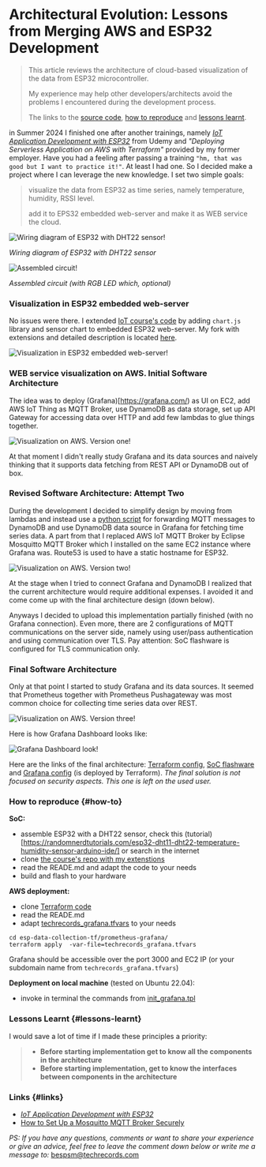# Architectural Evolution: Lessons from Merging AWS and ESP32 Development

> This article reviews the architecture of cloud-based visualization of the data from ESP32 microcontroller.
>
> My experience may help other developers/architects avoid the problems I encountered during the development process.
>
> The links to the [source code](#links), [how to reproduce](#how-to) and [lessons learnt](#lessons-learnt).

in Summer 2024 I finished one after another trainings, namely [*IoT Application Development with ESP32*](https://www.udemy.com/course/iot-application-development-with-the-esp32-using-the-esp-idf/) from Udemy and *"Deploying Serverless Application on AWS with Terraform"* provided by my former employer. 
Have you had a feeling after passing a training `"hm, that was good but I want to practice it!"`. At least I had one. So I decided make a project where I can leverage the new knowledge. I set two simple goals:
> visualize the data from ESP32 as time series, namely temperature, humidity, RSSI level.
>
> add it to EPS32 embedded web-server and make it as WEB service the cloud.

![Wiring diagram of ESP32 with DHT22 sensor!](esp-dc-circuit.png "Picture of wiring diagram of ESP32 with DHT22 sensor")

*Wiring diagram of ESP32 with DHT22 sensor*

![Assembled circuit!](esp-dc-assembly-look.jpg "Picture of sssembled circuit")

*Assembled circuit (with RGB LED which, optional)*

### Visualization in ESP32 embedded web-server

No issues were there. I extended [IoT course's code](https://github.com/kevinudemy/udemy_esp32) by adding `chart.js` library and sensor chart to embedded ESP32 web-server. My fork with extensions and detailed description is located [here](https://github.com/bespsm/esp-data-collection-soc). 

![Visualization in ESP32 embedded web-server!](esp-dc-local-visual.png "Picture of visualization in ESP32 embedded web-server")

### WEB service visualization on AWS. Initial Software Architecture

The idea was to deploy (Grafana)[https://grafana.com/) as UI on EC2, add AWS IoT Thing as MQTT Broker, use DynamoDB as data storage, set up API Gateway for accessing data over HTTP and add few lambdas to glue things together.

![Visualization on AWS. Version one!](esp-dc-design-v1.0.png "Picture of visualization on AWS. Version one")

At that moment I didn't really study Grafana and its data sources and naively thinking that it supports data fetching from REST API or DynamoDB out of box.

### Revised Software Architecture: Attempt Two

During the development I decided to simplify design by moving from lambdas and instead use a [python script](https://github.com/bespsm/esp-data-collection-srv/blob/main/script) for forwarding MQTT messages to DynamoDB and use DynamoDB data source in Grafana for fetching time series data. A part from that I replaced AWS IoT MQTT Broker by Eclipse Mosquitto MQTT Broker which I installed on the same EC2 instance where Grafana was. Route53 is used to have a static hostname for ESP32.

![Visualization on AWS. Version two!](esp-dc-design-v2.0.png "Picture of visualization on AWS. Version two")

At the stage when I tried to connect Grafana and DynamoDB I realized that the current architecture would require additional expenses. I avoided it and come come up with the final architecture design (down below).

Anyways I decided to upload this implementation partially finished (with no Grafana connection). Even more, there are 2 configurations of MQTT communications on the server side, namely using user/pass authentication and using communication over TLS. Pay attention: SoC flashware is configured for TLS communication only.

### Final Software Architecture

Only at that point I started to study Grafana and its data sources. It seemed that Prometheus together with Prometheus Pushagateway was most common choice for collecting time series data over REST.

![Visualization on AWS. Version three!](esp-dc-design-v3.0.png "Picture of visualization on AWS. Version three")

Here is how Grafana Dashboard looks like:

![Grafana Dashboard look!](esp-dc-design-v3.0.png "Picture of Grafana Dashboard look")

Here are the links of the final architecture: [Terraform config](https://github.com/bespsm/esp-data-collection-tf/tree/main/prometheus-grafana), [SoC flashware](https://github.com/bespsm/esp-data-collection-SoC) and [Grafana config](https://github.com/bespsm/esp-data-collection-srv/tree/main/grafana_cfg) (is deployed by Terraform). *The final solution is not focused on security aspects. This one is left on the used user.*

### How to reproduce {#how-to}

**SoC:**
- assemble ESP32 with a DHT22 sensor, check this (tutorial)[https://randomnerdtutorials.com/esp32-dht11-dht22-temperature-humidity-sensor-arduino-ide/] or search in the internet
- clone [the course's repo with my extenstions](https://github.com/bespsm/esp-data-collection-soc)
- read the READE.md and adapt the code to your needs
- build and flash to your hardware

**AWS deployment:**
- clone [Terraform code](https://github.com/bespsm/esp-data-collection-tf)
- read the READE.md
- adapt [techrecords_grafana.tfvars](https://github.com/bespsm/esp-data-collection-tf/blob/main/prometheus-grafana/techrecords_grafana.tfvars) to your needs
```
cd esp-data-collection-tf/prometheus-grafana/
terraform apply  -var-file=techrecords_grafana.tfvars
```
Grafana should be accessible over the port 3000 and EC2 IP (or your subdomain name from `techrecords_grafana.tfvars`)

**Deployment on local machine** (tested on Ubuntu 22.04):
- invoke in terminal the commands from [init_grafana.tpl](https://github.com/bespsm/esp-data-collection-tf/blob/main/prometheus-grafana/init_grafana.tpl)

### Lessons Learnt {#lessons-learnt}

I would save a lot of time if I made these principles a priority:
> - **Before starting implementation get to know all the components in the architecture**
> - **Before starting implementation, get to know the interfaces between components in the architecture**

### Links {#links}

- [*IoT Application Development with ESP32*](https://www.udemy.com/course/iot-application-development-with-the-esp32-using-the-esp-idf/)
- [How to Set Up a Mosquitto MQTT Broker Securely](https://medium.com/gravio-edge-iot-platform/how-to-set-up-a-mosquitto-mqtt-broker-securely-using-client-certificates-82b2aaaef9c8)


*PS: If you have any questions, comments or want to share your experience or give an advice, feel free to leave the comment down below or write me a message to:* <bespsm@techrecords.com>
